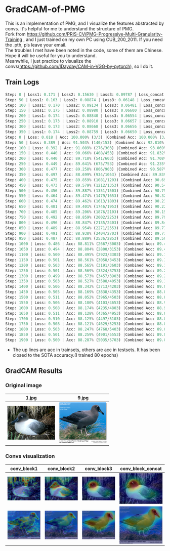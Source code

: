 # GradCAM-of-PMG
This is an implementation of PMG, and I visualize the features abstracted by convs. It's helpful for me to understand the structure of PMG.  
Fork from https://github.com/PRIS-CV/PMG-Progressive-Multi-Granularity-Training , and I just trained on my own PC using CUB_200_2011. If you need the .pth, pls leave your email.  
The troubles I met have been noted in the code, some of them are Chinese. Hope it will be useful for you to understand.  
Meanwhile, I just practice to visualize the convs(https://github.com/IDayday/CAM-in-VGG-by-pytorch), so I do it.  

## Train Logs
```python
Step: 0 | Loss1: 0.171 | Loss2: 0.15630 | Loss3: 0.09787 | Loss_concat: 0.05488 | Loss: 0.480 | Acc: 100.000% (16/16)
Step: 50 | Loss1: 0.163 | Loss2: 0.08874 | Loss3: 0.06148 | Loss_concat: 0.03951 | Loss: 0.353 | Acc: 100.000% (816/816)
Step: 100 | Loss1: 0.170 | Loss2: 0.09134 | Loss3: 0.06481 | Loss_concat: 0.03879 | Loss: 0.365 | Acc: 100.000% (1616/1616)
Step: 150 | Loss1: 0.175 | Loss2: 0.08980 | Loss3: 0.06600 | Loss_concat: 0.03890 | Loss: 0.370 | Acc: 100.000% (2416/2416)
Step: 200 | Loss1: 0.174 | Loss2: 0.08840 | Loss3: 0.06554 | Loss_concat: 0.03959 | Loss: 0.367 | Acc: 100.000% (3216/3216)
Step: 250 | Loss1: 0.173 | Loss2: 0.08910 | Loss3: 0.06657 | Loss_concat: 0.04048 | Loss: 0.369 | Acc: 100.000% (4016/4016)
Step: 300 | Loss1: 0.173 | Loss2: 0.08668 | Loss3: 0.06656 | Loss_concat: 0.04027 | Loss: 0.366 | Acc: 100.000% (4816/4816)
Step: 350 | Loss1: 0.174 | Loss2: 0.08759 | Loss3: 0.06650 | Loss_concat: 0.04038 | Loss: 0.368 | Acc: 100.000% (5616/5616)
Step: 0 | Loss: 0.018 | Acc: 100.000% (3/3) |Combined Acc: 100.000% (3/3)
Step: 50 | Loss: 0.389 | Acc: 91.503% (140/153) |Combined Acc: 92.810% (142/153)
Step: 100 | Loss: 0.392 | Acc: 91.089% (276/303) |Combined Acc: 93.069% (282/303)
Step: 150 | Loss: 0.440 | Acc: 90.066% (408/453) |Combined Acc: 91.832% (416/453)
Step: 200 | Loss: 0.440 | Acc: 89.718% (541/603) |Combined Acc: 91.708% (553/603)
Step: 250 | Loss: 0.449 | Acc: 89.641% (675/753) |Combined Acc: 91.235% (687/753)
Step: 300 | Loss: 0.477 | Acc: 89.258% (806/903) |Combined Acc: 90.587% (818/903)
Step: 350 | Loss: 0.497 | Acc: 88.699% (934/1053) |Combined Acc: 89.839% (946/1053)
Step: 400 | Loss: 0.475 | Acc: 89.859% (1081/1203) |Combined Acc: 90.690% (1091/1203)
Step: 450 | Loss: 0.473 | Acc: 89.579% (1212/1353) |Combined Acc: 90.540% (1225/1353)
Step: 500 | Loss: 0.456 | Acc: 89.887% (1351/1503) |Combined Acc: 90.752% (1364/1503)
Step: 550 | Loss: 0.464 | Acc: 89.474% (1479/1653) |Combined Acc: 90.321% (1493/1653)
Step: 600 | Loss: 0.474 | Acc: 89.462% (1613/1803) |Combined Acc: 90.238% (1627/1803)
Step: 650 | Loss: 0.481 | Acc: 89.401% (1746/1953) |Combined Acc: 90.220% (1762/1953)
Step: 700 | Loss: 0.485 | Acc: 89.206% (1876/2103) |Combined Acc: 90.157% (1896/2103)
Step: 750 | Loss: 0.492 | Acc: 88.859% (2002/2253) |Combined Acc: 89.791% (2023/2253)
Step: 800 | Loss: 0.496 | Acc: 88.847% (2135/2403) |Combined Acc: 89.846% (2159/2403)
Step: 850 | Loss: 0.489 | Acc: 88.954% (2271/2553) |Combined Acc: 89.777% (2292/2553)
Step: 900 | Loss: 0.491 | Acc: 88.938% (2404/2703) |Combined Acc: 89.715% (2425/2703)
Step: 950 | Loss: 0.487 | Acc: 88.889% (2536/2853) |Combined Acc: 89.590% (2556/2853)
Step: 1000 | Loss: 0.486 | Acc: 88.811% (2667/3003) |Combined Acc: 89.444% (2686/3003)
Step: 1050 | Loss: 0.494 | Acc: 88.804% (2800/3153) |Combined Acc: 89.407% (2819/3153)
Step: 1100 | Loss: 0.500 | Acc: 88.495% (2923/3303) |Combined Acc: 89.161% (2945/3303)
Step: 1150 | Loss: 0.501 | Acc: 88.561% (3058/3453) |Combined Acc: 89.198% (3080/3453)
Step: 1200 | Loss: 0.503 | Acc: 88.565% (3191/3603) |Combined Acc: 89.176% (3213/3603)
Step: 1250 | Loss: 0.501 | Acc: 88.569% (3324/3753) |Combined Acc: 89.209% (3348/3753)
Step: 1300 | Loss: 0.499 | Acc: 88.573% (3457/3903) |Combined Acc: 89.213% (3482/3903)
Step: 1350 | Loss: 0.503 | Acc: 88.527% (3588/4053) |Combined Acc: 89.193% (3615/4053)
Step: 1400 | Loss: 0.506 | Acc: 88.342% (3713/4203) |Combined Acc: 89.032% (3742/4203)
Step: 1450 | Loss: 0.505 | Acc: 88.169% (3838/4353) |Combined Acc: 88.881% (3869/4353)
Step: 1500 | Loss: 0.511 | Acc: 88.052% (3965/4503) |Combined Acc: 88.807% (3999/4503)
Step: 1550 | Loss: 0.506 | Acc: 88.180% (4103/4653) |Combined Acc: 88.953% (4139/4653)
Step: 1600 | Loss: 0.508 | Acc: 88.174% (4235/4803) |Combined Acc: 88.924% (4271/4803)
Step: 1650 | Loss: 0.511 | Acc: 88.128% (4365/4953) |Combined Acc: 88.855% (4401/4953)
Step: 1700 | Loss: 0.510 | Acc: 88.125% (4497/5103) |Combined Acc: 88.811% (4532/5103)
Step: 1750 | Loss: 0.508 | Acc: 88.121% (4629/5253) |Combined Acc: 88.825% (4666/5253)
Step: 1800 | Loss: 0.503 | Acc: 88.247% (4768/5403) |Combined Acc: 89.025% (4810/5403)
Step: 1850 | Loss: 0.501 | Acc: 88.259% (4901/5553) |Combined Acc: 89.069% (4946/5553)
Step: 1900 | Loss: 0.500 | Acc: 88.287% (5035/5703) |Combined Acc: 89.076% (5080/5703)
```
* The up lines are acc in trainsets, others are acc in testsets. It has been closed to the SOTA accuracy.(I trained 80 epochs)

## GradCAM Results  

### Original image  
1.jpg|9.jpg
:---:|:---:
<img src="https://github.com/IDayday/GradCAM-of-PMG/blob/main/original%20img/1.jpg" width="150" alt="1.jpg">|<img src="https://github.com/IDayday/GradCAM-of-PMG/blob/main/original%20img/9.jpg" width="150" alt="9.jpg">

### Convs visualization

conv_block1|conv_block2|conv_block3|conv_block_concat
:---:|:---:|:---:|:---:
<img src="https://github.com/IDayday/GradCAM-of-PMG/blob/main/cam%20results/conv_block1_class003_1.jpg" width="150" alt="1.jpg">|<img src="https://github.com/IDayday/GradCAM-of-PMG/blob/main/cam%20results/conv_block2_class003_1.jpg" width="150" alt="1.jpg">|<img src="https://github.com/IDayday/GradCAM-of-PMG/blob/main/cam%20results/conv_block3_class003_1.jpg" width="150" alt="1.jpg">|<img src="https://github.com/IDayday/GradCAM-of-PMG/blob/main/cam%20results/conv_block_concat_class003_1.jpg" width="150" alt="1.jpg">
<img src="https://github.com/IDayday/GradCAM-of-PMG/blob/main/cam%20results/conv_block1_class003_9.jpg" width="150" alt="9.jpg">|<img src="https://github.com/IDayday/GradCAM-of-PMG/blob/main/cam%20results/conv_block2_class003_9.jpg" width="150" alt="9.jpg">|<img src="https://github.com/IDayday/GradCAM-of-PMG/blob/main/cam%20results/conv_block3_class003_9.jpg" width="150" alt="9.jpg">|<img src="https://github.com/IDayday/GradCAM-of-PMG/blob/main/cam%20results/conv_block_concat_class003_9.jpg" width="150" alt="9.jpg">
